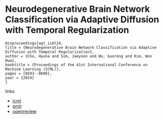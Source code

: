 # Neurodegenerative Brain Network Classification via Adaptive Diffusion with Temporal Regularization

```
@inproceedings{agt_icml24,
title = {Neurodegenerative Brain Network Classification via Adaptive Diffusion with Temporal Regularization},
author = {Cho, Hyuna and Sim, Jaeyoon and Wu, Guorong and Kim, Won Hwa},
booktitle = {Proceedings of the 41st International Conference on Machine Learning (ICML)},
pages = {8593--8608},
year = {2024}
}
```

links
- [icml](https://icml.cc/Conferences/2024/Schedule?showEvent=34501)
- [pmlr](https://proceedings.mlr.press/v235/cho24f.html)
- [openreview](https://openreview.net/forum?id=GTnn6bNE3j)
